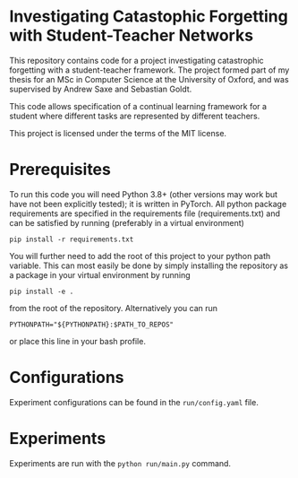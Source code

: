 # Investigating Catastophic Forgetting with Student-Teacher Networks

This repository contains code for a project investigating catastrophic forgetting with 
a student-teacher framework. The project formed part of my thesis for an MSc in Computer Science at the University 
of Oxford, and was supervised by Andrew Saxe and Sebastian Goldt.

This code allows specification of a continual learning framework for a student
where different tasks are represented by different teachers.

This project is licensed under the terms of the MIT license.

# Prerequisites

To run this code you will need Python 3.8+ (other versions may work but have not been explicitly tested); it is written in PyTorch. All python package requirements are 
specified in the requirements file (requirements.txt) and can be satisfied by running (preferably in a virtual environment)

```pip install -r requirements.txt```

You will further need to add the root of this project to your python path variable. This can most easily be done by simply installing the repository as a package in your virtual environment
by running 

```pip install -e .```

from the root of the repository. Alternatively you can run

```PYTHONPATH="${PYTHONPATH}:$PATH_TO_REPOS"```

or place this line in your bash profile.

# Configurations

Experiment configurations can be found in the ```run/config.yaml``` file. 

# Experiments

Experiments are run with the ```python run/main.py``` command.